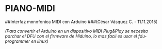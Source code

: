 # PIANO-MIDI
##Interfaz monofonica MIDI con Arduino
###(César Vásquez C. - 11.11.2015)

*(Para convertir el Arduino en un dispositivo MIDI Plug&Play se necesita parchar el DFU con el firmware de Hiduino, lo mas facil es usar el fdu-programmer en linux)*